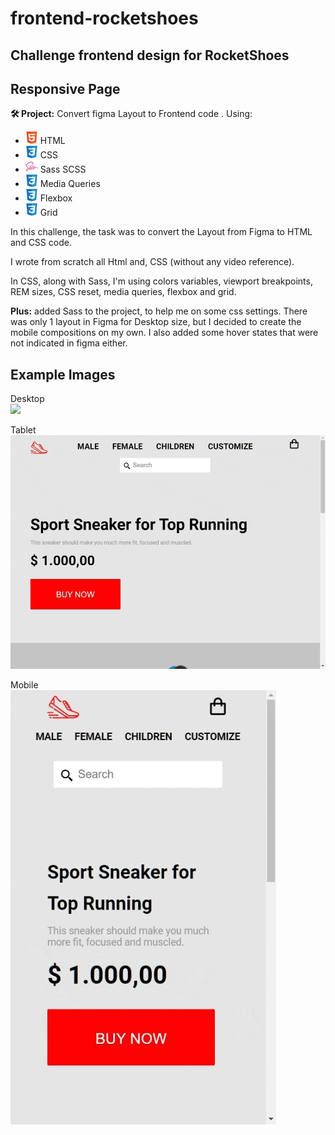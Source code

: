 # frontend-rocketshoes
<h2>Challenge frontend design for RocketShoes</h2>

<h2>Responsive Page</h2>

<strong>:hammer_and_wrench: Project:</strong> Convert figma Layout to Frontend code . Using:

<ul>
  <li><img src="https://github.com/devicons/devicon/blob/master/icons/html5/html5-original.svg" height="20"> HTML</li>
  <li><img src="https://github.com/devicons/devicon/blob/master/icons/css3/css3-original.svg" height="20"> CSS</li>
  <li><img src="https://github.com/devicons/devicon/blob/master/icons/sass/sass-original.svg" height="20"> Sass SCSS</li>
  <li><img src="https://github.com/devicons/devicon/blob/master/icons/css3/css3-original.svg" height="20"> Media Queries</li>
  <li><img src="https://github.com/devicons/devicon/blob/master/icons/css3/css3-original.svg" height="20"> Flexbox</li>
  <li><img src="https://github.com/devicons/devicon/blob/master/icons/css3/css3-original.svg" height="20"> Grid</li>
  <!-- <li><img src="https://github.com/devicons/devicon/blob/master/icons/javascript/javascript-original.svg" height="20"> Javascript</li> -->
</ul>

In this challenge, the task was to convert the Layout from Figma to HTML and CSS code.

I wrote from scratch all Html and, CSS (without any video reference).

In CSS, along with Sass, I'm using colors variables, viewport breakpoints, REM sizes, CSS reset, media queries, flexbox and grid.

<strong>Plus:</strong> added Sass to the project, to help me on some css settings. There was only 1 layout in Figma for Desktop size, but I decided to create the mobile compositions on my own. I also added some hover states that were not indicated in figma either.

<h2>Example Images</h2>
<p>Desktop<br>
<a href="./screenshots/desktop.gif"><img src="./screenshots/desktop.gif"></a></p>
<p>Tablet<br>
<a href="./screenshots/desktop.gif"><img src="./screenshots/tablet.gif"></a></p>
<p>Mobile<br>
<a href="./screenshots/desktop.gif"><img src="./screenshots/mobile.gif"></a></p>
